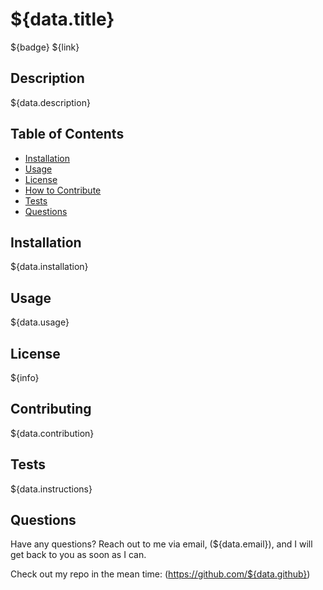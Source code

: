 # ${data.title}

  ${badge}
  ${link}

  ## Description
  
  ${data.description}
  
  ## Table of Contents
  - [Installation](#installation)
  - [Usage](#usage)
  - [License](#license)
  - [How to Contribute](#contributing)
  - [Tests](#tests)
  - [Questions](#questions)
  
  
  ## Installation
  
  ${data.installation}
  
  ## Usage
  
  ${data.usage}
  
  ## License
  
  ${info}
  
  ## Contributing
  
  ${data.contribution}
  
  ## Tests
  
  ${data.instructions}
  
  ## Questions
  
  Have any questions? Reach out to me via email, (${data.email}), and I will get back to you as soon as I can.
  
  Check out my repo in the mean time: (https://github.com/${data.github})